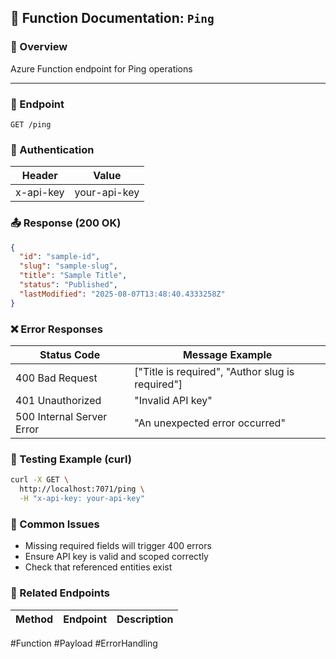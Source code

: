 ## 📘 Function Documentation: `Ping`

### 🧠 Overview
Azure Function endpoint for Ping operations

---

### 🔗 Endpoint
```http
GET /ping
```

### 🔐 Authentication
| Header | Value |
| -- | -- |
| x-api-key | your-api-key |

### 📤 Response (200 OK)
```json
{
  "id": "sample-id",
  "slug": "sample-slug",
  "title": "Sample Title",
  "status": "Published",
  "lastModified": "2025-08-07T13:48:40.4333258Z"
}
```

### ❌ Error Responses
| Status Code | Message Example |
| -- | -- |
| 400 Bad Request | ["Title is required", "Author slug is required"] |
| 401 Unauthorized | "Invalid API key" |
| 500 Internal Server Error | "An unexpected error occurred" |

### 🧪 Testing Example (curl)
```bash
curl -X GET \
  http://localhost:7071/ping \
  -H "x-api-key: your-api-key"
```

### 🧠 Common Issues
- Missing required fields will trigger 400 errors
- Ensure API key is valid and scoped correctly
- Check that referenced entities exist

### 🔗 Related Endpoints
| Method | Endpoint | Description |
| -- | -- | -- |

#Function #Payload #ErrorHandling
